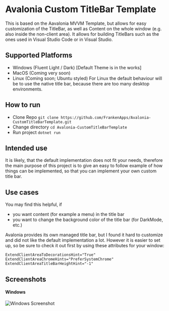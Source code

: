 # Avalonia Custom TitleBar Template
This is based on the Aavalonia MVVM Template, but allows for easy customization of the TitleBar, as well as Content on the whole window (e.g. also inside the non-client area).
It allows for building TitleBars such as the ones used in Visual Studio Code or in Visual Studio.

## Supported Platforms
* Windows (Fluent Light / Dark) [Default Theme is in the works]
* MacOS (Coming very soon)
* Linux (Coming soon; Ubuntu styled) For Linux the default behaviour will be to use the native title bar, because there are too many desktop environments.

## How to run
* Clone Repo `git clone https://github.com/FrankenApps/Avalonia-CustomTitleBarTemplate.git`
* Change directory `cd Avalonia-CustomTitleBarTemplate`
* Run project `dotnet run`

## Intended use
It is likely, that the default implementation does not fit your needs, therefore the main purpose of this project is to give an easy to follow example of how things can be implemented, so that you can implement your own custom title bar.

## Use cases
You may find this helpful, if
* you want content (for example a menu) in the title bar
* you want to change the background color of the title bar (for DarkMode, etc.)

Avalonia provides its own managed title bar, but I found it hard to customize and did not like the default implementation a lot. However it is easier to set up, so be sure to check it out first by using these attributes for your window:
```
ExtendClientAreaToDecorationsHint="True"
ExtendClientAreaChromeHints="PreferSystemChrome"
ExtendClientAreaTitleBarHeightHint="-1"
```

## Screenshots
#### Windows
![Windows Screenshot](https://raw.githubusercontent.com/FrankenApps/Avalonia-CustomTitleBarTemplate/master/Screenshots/screenshot.gif "Windows Screenshot")
